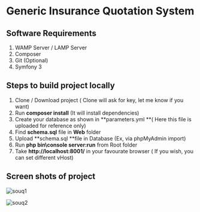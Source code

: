 # Generic Insurance Quotation System


## Software Requirements

1.	WAMP Server / LAMP Server
2.	Composer
3.	Git (Optional)
4.	Symfony 3

## Steps to build project locally 

1.	Clone / Download project ( Clone will ask for key, let me know if you want)
2.	Run **composer install** (It will install dependencies)
3.	Create your database as shown in **parameters.yml **( Here this file is uploaded for reference only)
4.	Find **schema.sql** file in **Web** folder
5.	Upload **schema.sql **file in Database (Ex, via phpMyAdmin import)
6.	Run  **php bin\console server:run** from Root folder
7.	Take **http://localhost:8001/** in your favourate browser ( If you wish, you can set different vHost)


## Screen shots of project


![souq1](https://user-images.githubusercontent.com/5953865/37556538-c28d93ea-2a1d-11e8-8c28-42e480b5b8d8.PNG)

![souq2](https://user-images.githubusercontent.com/5953865/37556545-cd28cc84-2a1d-11e8-8500-77d91d605b41.PNG)
